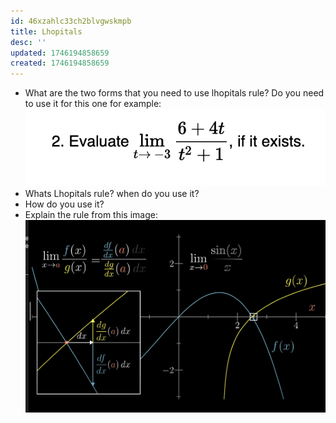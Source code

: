 ```yaml
---
id: 46xzahlc33ch2blvgwskmpb
title: Lhopitals
desc: ''
updated: 1746194858659
created: 1746194858659
---
```



- What are the two forms that you need to use lhopitals rule? Do you need to use it for this one for example: ![alt text](image-31.png)
- Whats Lhopitals rule? when do you use it?
- How do you use it?
- Explain the rule from this image: ![alt text](image-30.png)